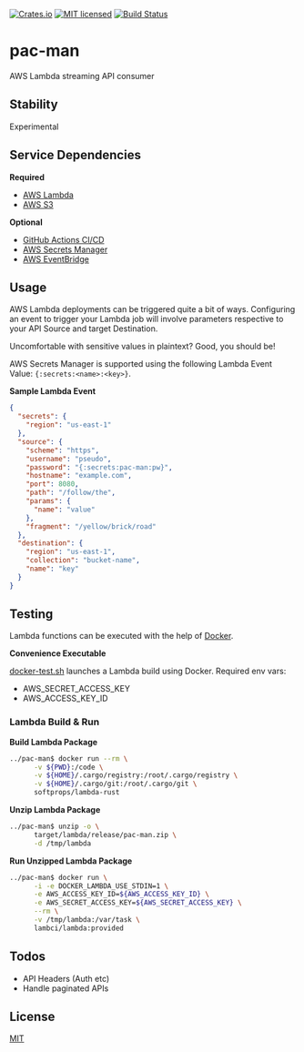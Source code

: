 [![Crates.io](https://img.shields.io/crates/v/pac-man.svg)](https://crates.io/crates/pac-man)
[![MIT licensed](https://img.shields.io/badge/license-MIT-blue.svg)](https://github.com/gregl83/pac-man/blob/master/LICENSE)
[![Build Status](https://github.com/gregl83/pac-man/workflows/CI/badge.svg?branch=main)](https://github.com/gregl83/pac-man/actions?query=workflow%3ACI+branch%3Amain)
# pac-man

AWS Lambda streaming API consumer

## Stability

Experimental

## Service Dependencies

**Required**

- [AWS Lambda](https://aws.amazon.com/lambda/)
- [AWS S3](https://aws.amazon.com/s3/)

**Optional**

- [GitHub Actions CI/CD](https://github.com/features/actions)
- [AWS Secrets Manager](https://aws.amazon.com/secrets-managser/)
- [AWS EventBridge](https://aws.amazon.com/eventbridge/)

## Usage

AWS Lambda deployments can be triggered quite a bit of ways. Configuring an event to trigger your Lambda job will involve parameters respective to your API Source and target Destination.

Uncomfortable with sensitive values in plaintext? Good, you should be!

AWS Secrets Manager is supported using the following Lambda Event Value: `{:secrets:<name>:<key>}`.

**Sample Lambda Event**

```json
{
  "secrets": {
    "region": "us-east-1"
  },
  "source": {
    "scheme": "https",
    "username": "pseudo",
    "password": "{:secrets:pac-man:pw}",
    "hostname": "example.com",
    "port": 8080,
    "path": "/follow/the",
    "params": {
      "name": "value"    
    },
    "fragment": "/yellow/brick/road"
  },
  "destination": {
    "region": "us-east-1",
    "collection": "bucket-name",
    "name": "key"
  }
}
``` 

## Testing

Lambda functions can be executed with the help of [Docker](https://github.com/awslabs/aws-lambda-rust-runtime#docker).

**Convenience Executable**

[docker-test.sh](/docker-test.sh) launches a Lambda build using Docker. Required env vars:
- AWS_SECRET_ACCESS_KEY
- AWS_ACCESS_KEY_ID

### Lambda Build & Run

**Build Lambda Package**
```bash
../pac-man$ docker run --rm \
      -v ${PWD}:/code \
      -v ${HOME}/.cargo/registry:/root/.cargo/registry \
      -v ${HOME}/.cargo/git:/root/.cargo/git \
      softprops/lambda-rust
```

**Unzip Lambda Package**
```bash
../pac-man$ unzip -o \
      target/lambda/release/pac-man.zip \
      -d /tmp/lambda
```

**Run Unzipped Lambda Package**
```bash
../pac-man$ docker run \
      -i -e DOCKER_LAMBDA_USE_STDIN=1 \
      -e AWS_ACCESS_KEY_ID=${AWS_ACCESS_KEY_ID} \
      -e AWS_SECRET_ACCESS_KEY=${AWS_SECRET_ACCESS_KEY} \
      --rm \
      -v /tmp/lambda:/var/task \
      lambci/lambda:provided
```

## Todos

- API Headers (Auth etc)
- Handle paginated APIs

## License

[MIT](LICENSE)
